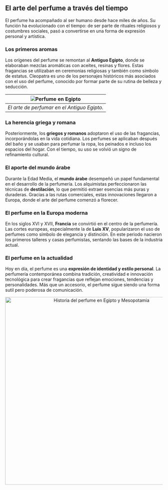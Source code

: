 ## El arte del perfume a través del tiempo

El perfume ha acompañado al ser humano desde hace miles de años. Su función ha evolucionado con el tiempo: de ser parte de rituales religiosos y costumbres sociales, pasó a convertirse en una forma de expresión personal y artística.

### Los primeros aromas
Los orígenes del perfume se remontan al **Antiguo Egipto**, donde se elaboraban mezclas aromáticas con aceites, resinas y flores. Estas fragancias se utilizaban en ceremonias religiosas y también como símbolo de estatus. Cleopatra es uno de los personajes históricos más asociados con el uso del perfume, conocido por formar parte de su rutina de belleza y seducción.

| ![Perfume en Egipto](https://www.perfumarte.com/tienda/img/cms/blog/historia-del-perfume-egipto-y-mesopotamia.jpg) |
|:--:|
| *El arte de perfumar en el Antiguo Egipto.* |


### La herencia griega y romana
Posteriormente, los **griegos y romanos** adoptaron el uso de las fragancias, incorporándolas en la vida cotidiana. Los perfumes se aplicaban después del baño y se usaban para perfumar la ropa, los peinados e incluso los espacios del hogar. Con el tiempo, su uso se volvió un signo de refinamiento cultural.

### El aporte del mundo árabe
Durante la Edad Media, el **mundo árabe** desempeñó un papel fundamental en el desarrollo de la perfumería. Los alquimistas perfeccionaron las técnicas de **destilación**, lo que permitió extraer esencias más puras y duraderas. Gracias a las rutas comerciales, estas innovaciones llegaron a Europa, donde el arte del perfume comenzó a florecer.

### El perfume en la Europa moderna
En los siglos XVI y XVII, **Francia** se convirtió en el centro de la perfumería. Las cortes europeas, especialmente la de **Luis XV**, popularizaron el uso de perfumes como símbolo de elegancia y distinción. En este periodo nacieron los primeros talleres y casas perfumistas, sentando las bases de la industria actual.

### El perfume en la actualidad
Hoy en día, el perfume es una **expresión de identidad y estilo personal**. La perfumería contemporánea combina tradición, creatividad e innovación tecnológica para crear fragancias que reflejan emociones, tendencias y personalidades. Más que un accesorio, el perfume sigue siendo una forma sutil pero poderosa de comunicación.




<p align="center">
  <img src="https://www.perfumarte.com/tienda/img/cms/blog/arabes-historia-del-perfume.jpg" alt="Historia del perfume en Egipto y Mesopotamia" width="600">
</p>
